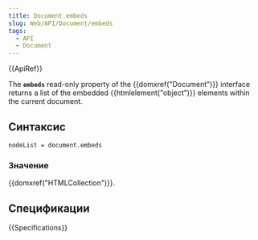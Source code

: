 ```yaml
---
title: Document.embeds
slug: Web/API/Document/embeds
tags:
  - API
  - Document
---
```


{{ApiRef}}

The **`embeds`** read-only property of the {{domxref("Document")}} interface returns a list of the embedded {{htmlelement("object")}} elements within the current document.

## Синтаксис

```
nodeList = document.embeds
```

### Значение

{{domxref("HTMLCollection")}}.

## Спецификации

{{Specifications}}
